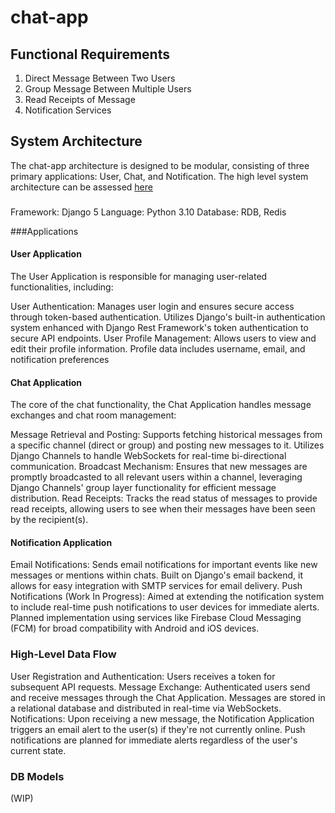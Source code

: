 # chat-app

## Functional Requirements

1. Direct Message Between Two Users
2. Group Message Between Multiple Users
3. Read Receipts of Message
4. Notification Services

## System Architecture

The chat-app architecture is designed to be modular, consisting of three primary applications: User, Chat, and Notification.
The high level system architecture can be assessed [here](https://drive.google.com/file/d/1JD5qYY9sKX5Qhis-tKO6fOFTzKBu5Vy7/view?usp=drive_link)

###
Framework: Django 5
Language: Python 3.10
Database: RDB, Redis

###Applications
#### User Application

The User Application is responsible for managing user-related functionalities, including:

User Authentication: Manages user login and ensures secure access through token-based authentication. Utilizes Django's built-in authentication system enhanced with Django Rest Framework's token authentication to secure API endpoints.
User Profile Management: Allows users to view and edit their profile information. Profile data includes username, email, and notification preferences

#### Chat Application

The core of the chat functionality, the Chat Application handles message exchanges and chat room management:

Message Retrieval and Posting: Supports fetching historical messages from a specific channel (direct or group) and posting new messages to it. Utilizes Django Channels to handle WebSockets for real-time bi-directional communication.
Broadcast Mechanism: Ensures that new messages are promptly broadcasted to all relevant users within a channel, leveraging Django Channels' group layer functionality for efficient message distribution.
Read Receipts: Tracks the read status of messages to provide read receipts, allowing users to see when their messages have been seen by the recipient(s).

#### Notification Application

Email Notifications: Sends email notifications for important events like new messages or mentions within chats. Built on Django's email backend, it allows for easy integration with SMTP services for email delivery.
Push Notifications (Work In Progress): Aimed at extending the notification system to include real-time push notifications to user devices for immediate alerts. Planned implementation using services like Firebase Cloud Messaging (FCM) for broad compatibility with Android and iOS devices.

### High-Level Data Flow

User Registration and Authentication: Users receives a token for subsequent API requests.
Message Exchange: Authenticated users send and receive messages through the Chat Application. Messages are stored in a relational database and distributed in real-time via WebSockets.
Notifications: Upon receiving a new message, the Notification Application triggers an email alert to the user(s) if they're not currently online. Push notifications are planned for immediate alerts regardless of the user's current state.

### DB Models
(WIP)